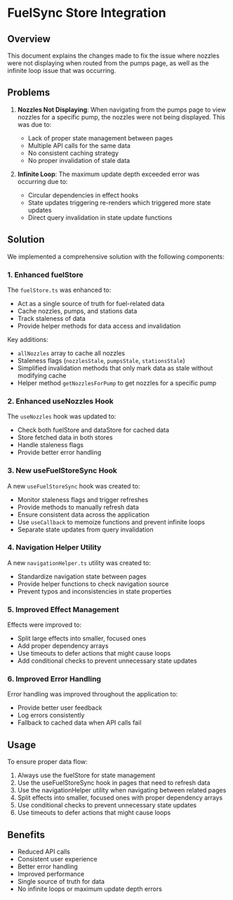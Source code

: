 # FuelSync Store Integration

## Overview

This document explains the changes made to fix the issue where nozzles were not displaying when routed from the pumps page, as well as the infinite loop issue that was occurring.

## Problems

1. **Nozzles Not Displaying**: When navigating from the pumps page to view nozzles for a specific pump, the nozzles were not being displayed. This was due to:
   - Lack of proper state management between pages
   - Multiple API calls for the same data
   - No consistent caching strategy
   - No proper invalidation of stale data

2. **Infinite Loop**: The maximum update depth exceeded error was occurring due to:
   - Circular dependencies in effect hooks
   - State updates triggering re-renders which triggered more state updates
   - Direct query invalidation in state update functions

## Solution

We implemented a comprehensive solution with the following components:

### 1. Enhanced fuelStore

The `fuelStore.ts` was enhanced to:
- Act as a single source of truth for fuel-related data
- Cache nozzles, pumps, and stations data
- Track staleness of data
- Provide helper methods for data access and invalidation

Key additions:
- `allNozzles` array to cache all nozzles
- Staleness flags (`nozzlesStale`, `pumpsStale`, `stationsStale`)
- Simplified invalidation methods that only mark data as stale without modifying cache
- Helper method `getNozzlesForPump` to get nozzles for a specific pump

### 2. Enhanced useNozzles Hook

The `useNozzles` hook was updated to:
- Check both fuelStore and dataStore for cached data
- Store fetched data in both stores
- Handle staleness flags
- Provide better error handling

### 3. New useFuelStoreSync Hook

A new `useFuelStoreSync` hook was created to:
- Monitor staleness flags and trigger refreshes
- Provide methods to manually refresh data
- Ensure consistent data across the application
- Use `useCallback` to memoize functions and prevent infinite loops
- Separate state updates from query invalidation

### 4. Navigation Helper Utility

A new `navigationHelper.ts` utility was created to:
- Standardize navigation state between pages
- Provide helper functions to check navigation source
- Prevent typos and inconsistencies in state properties

### 5. Improved Effect Management

Effects were improved to:
- Split large effects into smaller, focused ones
- Add proper dependency arrays
- Use timeouts to defer actions that might cause loops
- Add conditional checks to prevent unnecessary state updates

### 6. Improved Error Handling

Error handling was improved throughout the application to:
- Provide better user feedback
- Log errors consistently
- Fallback to cached data when API calls fail

## Usage

To ensure proper data flow:

1. Always use the fuelStore for state management
2. Use the useFuelStoreSync hook in pages that need to refresh data
3. Use the navigationHelper utility when navigating between related pages
4. Split effects into smaller, focused ones with proper dependency arrays
5. Use conditional checks to prevent unnecessary state updates
6. Use timeouts to defer actions that might cause loops

## Benefits

- Reduced API calls
- Consistent user experience
- Better error handling
- Improved performance
- Single source of truth for data
- No infinite loops or maximum update depth errors
